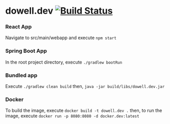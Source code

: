 # dowell.dev [![Build Status](https://travis-ci.com/LukeDowell/dowell.dev.svg?branch=master)](https://travis-ci.com/LukeDowell/dowell.dev)

### React App

Navigate to src/main/webapp and execute `npm start`

### Spring Boot App

In the root project directory, execute `./gradlew bootRun`

### Bundled app

Execute `./gradlew clean build` then, `java -jar build/libs/dowell.dev.jar`

### Docker

To build the image, execute `docker build -t dowell.dev .` then, to run the image, execute `docker run -p 8080:8080 -d docker.dev:latest`